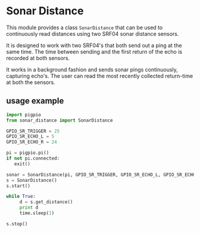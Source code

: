 # Sonar Distance

This module provides a class `SonarDistance` that can be used
to continuously read distances using two SRF04 sonar distance sensors.

It is designed to work with two SRF04's that both send out a ping at the
same time. The time between sending and the first return of the echo is
recorded at both sensors.

It works in a background fashion and sends sonar pings continuously,
capturing echo's. The user can read the most recently collected
return-time at both the sensors.

## usage example
```python
import pigpio
from sonar_distance import SonarDistance

GPIO_SR_TRIGGER = 25
GPIO_SR_ECHO_L = 5
GPIO_SR_ECHO_R = 24

pi = pigpio.pi()
if not pi.connected:
   exit()

sonar = SonarDistance(pi, GPIO_SR_TRIGGER, GPIO_SR_ECHO_L, GPIO_SR_ECHO_R)
s = SonarDistance()
s.start()

while True:
     d = s.get_distance()
     print d
     time.sleep(1)

s.stop()
```